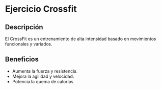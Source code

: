 # Ejercicio Crossfit

## Descripción
El CrossFit es un entrenamiento de alta intensidad basado en movimientos funcionales y variados.

## Beneficios
- Aumenta la fuerza y resistencia.
- Mejora la agilidad y velocidad.
- Potencia la quema de calorías.